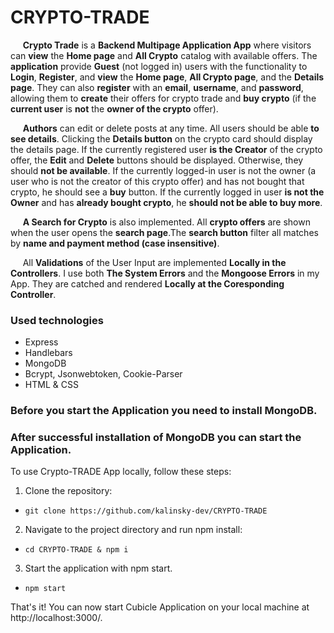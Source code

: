 # CRYPTO-TRADE

&nbsp; &nbsp; &nbsp;**Crypto Trade** is a **Backend Multipage Application App** where visitors can **view** the **Home page** and **All Crypto** catalog with available offers. The **application** provide **Guest** (not logged in) users with the functionality to **Login**, **Register**, and **view** the **Home page**, **All Crypto page**, and the **Details page**. They can also **register** with an **email**, **username**, and **password**, allowing them to **create** their offers for crypto trade and **buy crypto** (if the **current user** is **not** the **owner of the crypto** offer). 

&nbsp; &nbsp; &nbsp;**Authors** can edit or delete posts at any time. All users should be able **to see details**. Clicking the **Details button** on the crypto card should display the details page. If the currently registered user **is the Creator** of the crypto offer, the **Edit** and **Delete** buttons should be displayed. Otherwise, they should **not be available**. If the currently logged-in user is not the owner (a user who is not the creator of this crypto offer) and has not bought that crypto, he should see a **buy** button. If the currently logged in user **is not the Owner** and has **already bought crypto**, he **should not be able to buy more**.

&nbsp; &nbsp; &nbsp;**A Search for Crypto** is also implemented. All **crypto offers** are shown when the user opens the **search page**.The **search button** filter all matches by **name and payment method (case insensitive)**.

&nbsp; &nbsp; &nbsp;All **Validations** of the User Input are implemented **Locally in the Controllers**. I use both **The System Errors** and the **Mongoose Errors** in my App. They are catched and rendered **Locally at the Coresponding Controller**.



### Used technologies

- Express
- Handlebars
- MongoDB
- Bcrypt, Jsonwebtoken, Cookie-Parser
- HTML & CSS

### Before you start the Application you need to install MongoDB.

### After successful installation of MongoDB you can start the Application.

To use Crypto-TRADE App locally, follow these steps:

1.  Clone the repository:

- `git clone https://github.com/kalinsky-dev/CRYPTO-TRADE`

2.  Navigate to the project directory and run npm install:

- `cd CRYPTO-TRADE & npm i`

3.  Start the application with npm start.

- `npm start`

That's it! You can now start Cubicle Application on your local machine at http://localhost:3000/.
